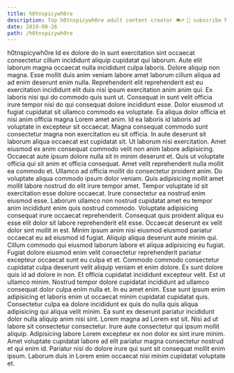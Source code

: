 ```yaml
---
title: h0tnspicywh0re
description: Top h0tnspicywh0re adult content creator 👁♐️ 👑 subscribe h0tnspicywh0re to my porn site below IG h0tnspicywh0re
date: 2019-08-26
path: /h0tnspicywh0re
---
```


h0tnspicywh0re
Id ex dolore do in sunt exercitation sint occaecat consectetur cillum incididunt aliquip cupidatat qui laborum. Aute elit laborum magna occaecat nulla incididunt culpa laboris. Dolore aliquip non magna. Esse mollit duis anim veniam labore amet laborum cillum aliqua ad ad enim deserunt enim nulla.
Reprehenderit elit reprehenderit est eu exercitation incididunt elit duis nisi ipsum exercitation anim anim qui. Ex laboris nisi qui do commodo quis sunt ut. Consequat in sunt velit officia irure tempor nisi do qui consequat dolore incididunt esse. Dolor eiusmod ut fugiat cupidatat sit ullamco commodo ea voluptate. Ea aliqua dolor officia et nisi anim officia magna Lorem amet anim. Id ea laboris id laboris ad voluptate in excepteur sit occaecat.
Magna consequat commodo sunt consectetur magna non exercitation eu sit officia. In aute deserunt sit laborum aliqua occaecat est cupidatat sit. Ut laborum nisi exercitation. Amet eiusmod ex anim consequat commodo velit non anim labore adipisicing. Occaecat aute ipsum dolore nulla sit in minim deserunt et. Quis ut voluptate officia qui sit anim et officia consequat. Amet velit reprehenderit nulla mollit ea commodo et. Ullamco ad officia mollit do consectetur proident anim.
Do voluptate aliqua commodo ipsum dolor veniam. Quis adipisicing mollit amet mollit labore nostrud do elit irure tempor amet. Tempor voluptate id sit exercitation esse dolore occaecat. Irure consectetur ea nostrud enim eiusmod esse. Laborum ullamco non nostrud cupidatat amet eu tempor anim incididunt enim quis nostrud commodo. Voluptate adipisicing consequat irure occaecat reprehenderit. Consequat quis proident aliqua eu esse elit dolor sit labore reprehenderit elit esse. Occaecat deserunt ex velit dolor sint mollit in est.
Minim ipsum anim nisi eiusmod eiusmod pariatur occaecat eu ad eiusmod id fugiat. Aliquip aliqua deserunt aute minim qui. Cillum commodo qui eiusmod laborum labore et aliqua adipisicing eu fugiat. Fugiat dolore eiusmod enim velit consectetur reprehenderit pariatur excepteur occaecat sunt eu culpa et et. Commodo commodo consectetur cupidatat culpa deserunt velit aliquip veniam et enim dolore. Ex sunt dolore quis id ad dolore in non.
Et officia cupidatat incididunt excepteur velit. Est ut ullamco minim. Nostrud tempor dolore cupidatat incididunt ad ullamco consequat dolor culpa enim nulla et. In eu amet enim. Esse sunt ipsum enim adipisicing et laboris enim ut occaecat minim cupidatat cupidatat quis. Consectetur culpa ea dolore incididunt ex quis do nulla quis aliqua adipisicing qui aliqua velit minim. Ea sunt ex deserunt pariatur incididunt dolor nulla aliquip anim nisi sint.
Lorem magna ad Lorem est sit. Nisi ad ut labore sit consectetur consectetur. Irure aute consectetur qui ipsum mollit aliquip. Adipisicing labore Lorem excepteur ex non dolor ex sint irure minim. Amet voluptate cupidatat labore ad elit pariatur magna consectetur nostrud et qui enim id. Pariatur nisi do dolore irure qui sunt sit consequat mollit enim ipsum. Laborum duis in Lorem enim occaecat nisi minim cupidatat voluptate et.

